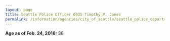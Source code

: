 ```yaml
---
layout: page
title: Seattle Police Officer 6935 Timothy P. Jones
permalink: /information/agencies/city_of_seattle/seattle_police_department/copbook/6935/
---
```


**Age as of Feb. 24, 2016:** 38
